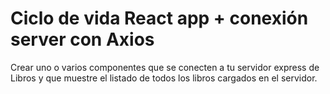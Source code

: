 # Ciclo de vida React app + conexión server con Axios
Crear uno o varios componentes que se conecten a tu servidor express de Libros y que
muestre el listado de todos los libros cargados en el servidor.
